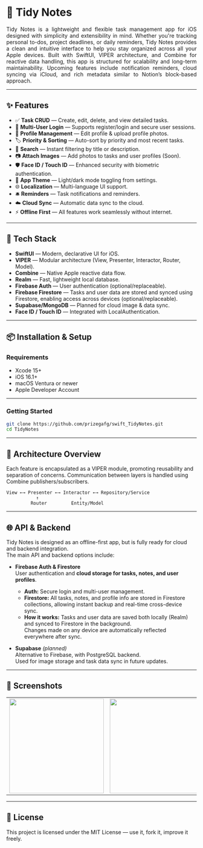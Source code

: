 # 📝 Tidy Notes
<p align="justify">
Tidy Notes is a lightweight and flexible task management app for iOS designed with simplicity and extensibility in mind. Whether you're tracking personal to-dos, project deadlines, or daily reminders, Tidy Notes provides a clean and intuitive interface to help you stay organized across all your Apple devices.
Built with SwiftUI, VIPER architecture, and Combine for reactive data handling, this app is structured for scalability and long-term maintainability. Upcoming features include notification reminders, cloud syncing via iCloud, and rich metadata similar to Notion’s block-based approach.
</p>

---

## ✨ Features

  - ✅ **Task CRUD** — Create, edit, delete, and view detailed tasks.
  - 🔐 **Multi-User Login** — Supports register/login and secure user sessions.
  - 👤 **Profile Management** — Edit profile & upload profile photos.
  - 🏷️ **Priority & Sorting** — Auto-sort by priority and most recent tasks.
  - 🔎 **Search** — Instant filtering by title or description.
  - 📷 **Attach Images** — Add photos to tasks and user profiles (Soon).
  - 🛡️ **Face ID / Touch ID** — Enhanced security with biometric authentication.
  - 🎨 **App Theme** — Light/dark mode toggling from settings.
  - 🌐 **Localization** — Multi-language UI support.
  - 🛎️ **Reminders** — Task notifications and reminders.
  - ☁️ **Cloud Sync** — Automatic data sync to the cloud.
  - ⚡ **Offline First** — All features work seamlessly without internet.

---

## 📱 Tech Stack

  - **SwiftUI** — Modern, declarative UI for iOS.
  - **VIPER** — Modular architecture (View, Presenter, Interactor, Router, Model).
  - **Combine** — Native Apple reactive data flow.
  - **Realm** — Fast, lightweight local database.
  - **Firebase Auth** — User authentication (optional/replaceable).
  - **Firebase Firestore** — Tasks and user data are stored and synced using Firestore, enabling access across devices (optional/replaceable).
  - **Supabase/MongoDB** — Planned for cloud image & data sync.
  - **Face ID / Touch ID** — Integrated with LocalAuthentication.

---

## 📦 Installation & Setup

### Requirements

  - Xcode 15+
  - iOS 16.1+
  - macOS Ventura or newer
  - Apple Developer Account

--- 

### Getting Started

```bash
git clone https://github.com/prizegafg/swift_TidyNotes.git
cd TidyNotes
```

---

## 🧠 Architecture Overview
  Each feature is encapsulated as a VIPER module, promoting reusability and separation of concerns. Communication between layers is handled using Combine publishers/subscribers.
    
    View ←→ Presenter ←→ Interactor ←→ Repository/Service
               ↑               ↓
             Router         Entity/Model

---

## 🌐 API & Backend

Tidy Notes is designed as an offline-first app, but is fully ready for cloud and backend integration.  
The main API and backend options include:

- **Firebase Auth & Firestore**  
  User authentication and **cloud storage for tasks, notes, and user profiles**.  
  - **Auth:** Secure login and multi-user management.
  - **Firestore:** All tasks, notes, and profile info are stored in Firestore collections, allowing instant backup and real-time cross-device sync.
  - **How it works:** Tasks and user data are saved both locally (Realm) and synced to Firestore in the background.  
    Changes made on any device are automatically reflected everywhere after sync.

- **Supabase** *(planned)*  
  Alternative to Firebase, with PostgreSQL backend.  
  Used for image storage and task data sync in future updates.

 
---

## 📸 Screenshots
<table>
  <tr>
    <td>
      <img src="https://github.com/user-attachments/assets/7b2c46ec-44d8-41f6-af90-b33056ad1e04" width="250"/>
    </td>
    <td>
      <img src="https://github.com/user-attachments/assets/c6cac9e6-f2fa-4a3a-8741-2295f242dd01" width="250"/>
    </td>
    <td>
      <img src="https://github.com/user-attachments/assets/014c2631-ea29-4e84-a5e2-8d43f1e89d5f" width="250"/>
    </td>
    <td>
      <img src="https://github.com/user-attachments/assets/9b6e86e1-a0bd-4107-9b0d-f7f5fc96d9d6" width="250"/>
    </td>
  </tr>
</table>

---

## 📄 License
This project is licensed under the MIT License — use it, fork it, improve it freely.

